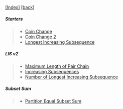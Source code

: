 [[Index]](https://github.com/anicksaha/leetcode/blob/master/index.md)
[[back]](https://github.com/anicksaha/leetcode/blob/master/resources/_md-files/problems.md)

##### Starters
> - [Coin Change](https://leetcode.com/problems/coin-change/description/)
> - [Coin Change 2](https://leetcode.com/problems/coin-change-2/description/)
> - [Longest Increasing Subsequence](https://leetcode.com/problems/longest-increasing-subsequence/description/)

##### LIS v2
> - [Maximum Length of Pair Chain](https://leetcode.com/problems/maximum-length-of-pair-chain/description/)
> - [Increasing Subsequences](https://leetcode.com/problems/increasing-subsequences/description/)
> - [Number of Longest Increasing Subsequence](https://leetcode.com/problems/number-of-longest-increasing-subsequence/description/)

##### Subset Sum
> - [Partition Equal Subset Sum](https://leetcode.com/problems/partition-equal-subset-sum/description/)
